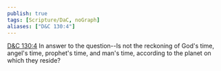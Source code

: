 ```yaml
---
publish: true
tags: [Scripture/DaC, noGraph]
aliases: ["D&C 130:4"]
---
```

[D&C 130:4](https://churchofjesuschrist.org/study/scriptures/dc-testament/dc/130?lang=eng&id=p4#p4) In answer to the question--Is not the reckoning of God's time, angel's time, prophet's time, and man's time, according to the planet on which they reside?
